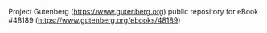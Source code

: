 Project Gutenberg (https://www.gutenberg.org) public repository for eBook #48189 (https://www.gutenberg.org/ebooks/48189)
